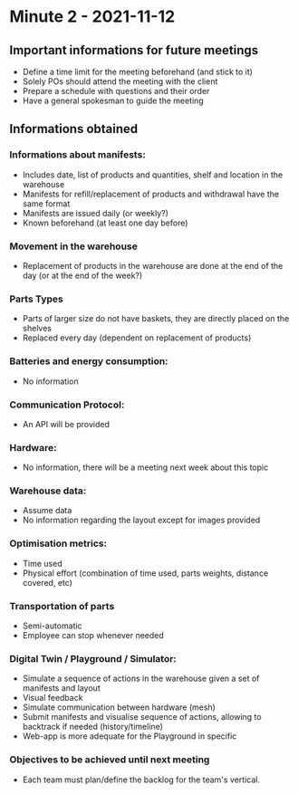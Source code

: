 # Minute 2 - 2021-11-12

## Important informations for future meetings
- Define a time limit for the meeting beforehand (and stick to it)
- Solely POs should attend the meeting with the client
- Prepare a schedule with questions and their order
- Have a general spokesman to guide the meeting

## Informations obtained

### Informations about manifests:
- Includes date, list of products and quantities, shelf and location in the warehouse
- Manifests for refill/replacement of products and withdrawal have the same format
- Manifests are issued daily (or weekly?)
- Known beforehand (at least one day before)

### Movement in the warehouse
- Replacement of products in the warehouse are done at the end of the day (or at the end of the week?)

### Parts Types
- Parts of larger size do not have baskets, they are directly placed on the shelves
- Replaced every day (dependent on replacement of products)

### Batteries and energy consumption:
- No information

### Communication Protocol:
- An API will be provided

### Hardware:
- No information, there will be a meeting next week about this topic

### Warehouse data:
- Assume data
- No information regarding the layout except for images provided

### Optimisation metrics:
- Time used
- Physical effort (combination of time used, parts weights, distance covered, etc)

### Transportation of parts
- Semi-automatic
- Employee can stop whenever needed

### Digital Twin / Playground / Simulator:
- Simulate a sequence of actions in the warehouse given a set of manifests and layout
- Visual feedback
- Simulate communication between hardware (mesh)
- Submit manifests and visualise sequence of actions, allowing to backtrack if needed (history/timeline)
- Web-app is more adequate for the Playground in specific

### Objectives to be achieved until next meeting
- Each team must plan/define the backlog for the team's vertical.
